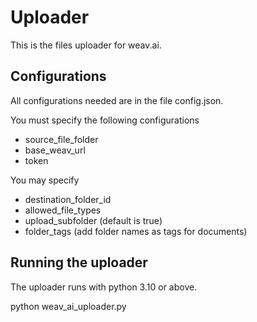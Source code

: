 # Uploader

This is the files uploader for weav.ai.

## Configurations

All configurations needed are in the file config.json. 

You must specify the following configurations

- source_file_folder
- base_weav_url
- token

You may specify

- destination_folder_id
- allowed_file_types
- upload_subfolder (default is true)
- folder_tags (add folder names as tags for documents)

## Running the uploader

The uploader runs with python 3.10 or above. 

python weav_ai_uploader.py